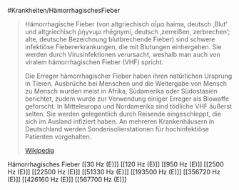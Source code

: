 #Krankheiten/HämorrhagischesFieber
> Hämorrhagische Fieber (von altgriechisch αἷμα haima, deutsch ‚Blut‘ und altgriechisch ῥήγνυμι rhēgnymi, deutsch ‚zerreißen, zerbrechen‘; alte, deutsche Bezeichnung blutbrechende Fieber) sind schwere infektiöse Fiebererkrankungen, die mit Blutungen einhergehen. Sie werden durch Virusinfektionen verursacht, weshalb man auch von viralem hämorrhagischen Fieber (VHF) spricht.
>
> Die Erreger hämorrhagischer Fieber haben ihren natürlichen Ursprung in Tieren. Ausbrüche bei Menschen und die Weitergabe von Mensch zu Mensch wurden meist in Afrika, Südamerika oder Südostasien berichtet, zudem wurde zur Verwendung einiger Erreger als Biowaffe geforscht. In Mitteleuropa und Nordamerika sind tödliche VHF äußerst selten. Sie werden gelegentlich durch Reisende eingeschleppt, die sich im Ausland infiziert haben. An mehreren Krankenhäusern in Deutschland werden Sonderisolierstationen für hochinfektiöse Patienten vorgehalten.
>
> [Wikipedia](https://de.wikipedia.org/wiki/H%C3%A4morrhagisches%20Fieber)

Hämorrhagisches Fieber
[[30 Hz (E)]]
[[120 Hz (E)]]
[[950 Hz (E)]]
[[2500 Hz (E)]]
[[22500 Hz (E)]]
[[51330 Hz (E)]]
[[193500 Hz (E)]]
[[356720 Hz (E)]]
[[426160 Hz (E)]]
[[567700 Hz (E)]]